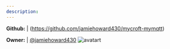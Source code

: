 ```yaml
---
description: 
---
```



**Github:** | (https://github.com/jamiehoward430/mycroft-mymqtt)

**Owner:** | [@jamiehoward430](https://github.com/jamiehoward430) ![avatart](https://avatars0.githubusercontent.com/u/7033604?v=4)

